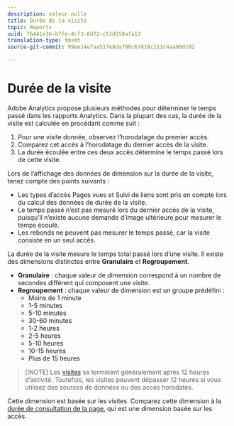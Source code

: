 ```yaml
---
description: valeur nulle
title: Durée de la visite
topic: Reports
uuid: 76441e36-b7fe-4cf3-8d72-c51d558afa13
translation-type: tm+mt
source-git-commit: 99ee24efaa517e8da700c67818c111c4aa90dc02

---
```



# Durée de la visite

Adobe Analytics propose plusieurs méthodes pour déterminer le temps passé dans les rapports Analytics. Dans la plupart des cas, la durée de la visite est calculée en procédant comme suit :

1. Pour une visite donnée, observez l’horodatage du premier accès.
2. Comparez cet accès à l’horodatage du dernier accès de la visite.
3. La durée écoulée entre ces deux accès détermine le temps passé lors de cette visite.

Lors de l’affichage des données de dimension sur la durée de la visite, tenez compte des points suivants :

* Les types d’accès Pages vues et Suivi de liens sont pris en compte lors du calcul des données de durée de la visite.
* Le temps passé n’est pas mesuré lors du dernier accès de la visite, puisqu’il n’existe aucune demande d’image ultérieure pour mesurer le temps écoulé.
* Les rebonds ne peuvent pas mesurer le temps passé, car la visite consiste en un seul accès.

La durée de la visite mesure le temps total passé lors d’une visite. Il existe des dimensions distinctes entre **Granulaire** et **Regroupement**.

* **Granulaire** : chaque valeur de dimension correspond à un nombre de secondes différent qui composent une visite.
* **Regroupement** : chaque valeur de dimension est un groupe prédéfini :
   * Moins de 1 minute
   * 1-5 minutes
   * 5-10 minutes
   * 30-60 minutes
   * 1-2 heures
   * 2-5 heures
   * 5-10 heures
   * 10-15 heures
   * Plus de 15 heures

> [!NOTE] Les [visites](../c-metrics/metrics-visit.md) se terminent généralement après 12 heures d’activité. Toutefois, les visites peuvent dépasser 12 heures si vous utilisez des sources de données ou des accès horodatés.

Cette dimension est basée sur les visites. Comparez cette dimension à la [durée de consultation de la page](reports-time-spent-on-page.md), qui est une dimension basée sur les accès.
